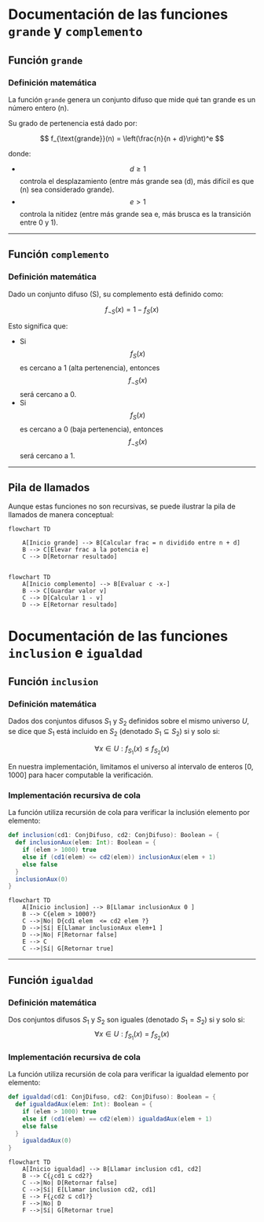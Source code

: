 # Documentación de las funciones `grande` y `complemento`

## Función `grande`

### Definición matemática

La función `grande` genera un conjunto difuso que mide qué tan grande es un número entero \(n\).

Su grado de pertenencia está dado por:

$$
f_{\text{grande}}(n) = \left(\frac{n}{n + d}\right)^e
$$

donde:
- $$d \geq 1 $$controla el desplazamiento (entre más grande sea \(d\), más difícil es que \(n\) sea considerado grande).
- $$ e > 1 $$ controla la nitidez (entre más grande sea e, más brusca es la transición entre 0 y 1).

---

## Función `complemento`

### Definición matemática

Dado un conjunto difuso \(S\), su complemento está definido como:

$$
f_{\neg S}(x) = 1 - f_S(x)
$$

Esto significa que:
- Si $$ f_S(x) $$ es cercano a 1 (alta pertenencia), entonces $$f_{\neg S}(x)$$será cercano a 0.
- Si $$ f_S(x) $$ es cercano a 0 (baja pertenencia), entonces $$f_{\neg S}(x)$$ será cercano a 1.



---

## Pila de llamados

Aunque estas funciones no son recursivas, se puede ilustrar la pila de llamados de manera conceptual:

```mermaid
flowchart TD
    
    A[Inicio grande] --> B[Calcular frac = n dividido entre n + d]
    B --> C[Elevar frac a la potencia e]
    C --> D[Retornar resultado]


```
```mermaid
flowchart TD
    A[Inicio complemento] --> B[Evaluar c -x-]
    B --> C[Guardar valor v]
    C --> D[Calcular 1 - v]
    D --> E[Retornar resultado]

```



# Documentación de las funciones `inclusion` e `igualdad`

## Función `inclusion`

### Definición matemática

Dados dos conjuntos difusos $S_1$ y $S_2$ definidos sobre el mismo universo $U$, se dice que $S_1$ está incluido en $S_2$ (denotado $S_1 \subseteq S_2$) si y solo si:

$$
\forall x \in U : f_{S_1}(x) \leq f_{S_2}(x)
$$

En nuestra implementación, limitamos el universo al intervalo de enteros $[0, 1000]$ para hacer computable la verificación.

### Implementación recursiva de cola

La función utiliza recursión de cola para verificar la inclusión elemento por elemento:

```scala
def inclusion(cd1: ConjDifuso, cd2: ConjDifuso): Boolean = {
  def inclusionAux(elem: Int): Boolean = {
    if (elem > 1000) true
    else if (cd1(elem) <= cd2(elem)) inclusionAux(elem + 1)
    else false
  }
  inclusionAux(0)
}
```

```mermaid
flowchart TD
    A[Inicio inclusion] --> B[Llamar inclusionAux 0 ]
    B --> C{elem > 1000?}
    C -->|No| D{cd1 elem  <= cd2 elem ?}
    D -->|Sí| E[Llamar inclusionAux elem+1 ]
    D -->|No| F[Retornar false]
    E --> C
    C -->|Sí| G[Retornar true]

```
---
## Función `igualdad`
### Definición matemática
Dos conjuntos difusos $S_1$ y $S_2$ son iguales (denotado $S_1 = S_2$) si y solo si:
$$
\forall x \in U : f_{S_1}(x) = f_{S_2}(x)
$$
### Implementación recursiva de cola
La función utiliza recursión de cola para verificar la igualdad elemento por elemento:
```scala
def igualdad(cd1: ConjDifuso, cd2: ConjDifuso): Boolean = {
  def igualdadAux(elem: Int): Boolean = {
    if (elem > 1000) true
    else if (cd1(elem) == cd2(elem)) igualdadAux(elem + 1)
    else false
  } 
    igualdadAux(0)
}
```
```mermaid
flowchart TD
    A[Inicio igualdad] --> B[Llamar inclusion cd1, cd2]
    B --> C{¿cd1 ⊆ cd2?}
    C -->|No| D[Retornar false]
    C -->|Sí| E[Llamar inclusion cd2, cd1]
    E --> F{¿cd2 ⊆ cd1?}
    F -->|No| D
    F -->|Sí| G[Retornar true]